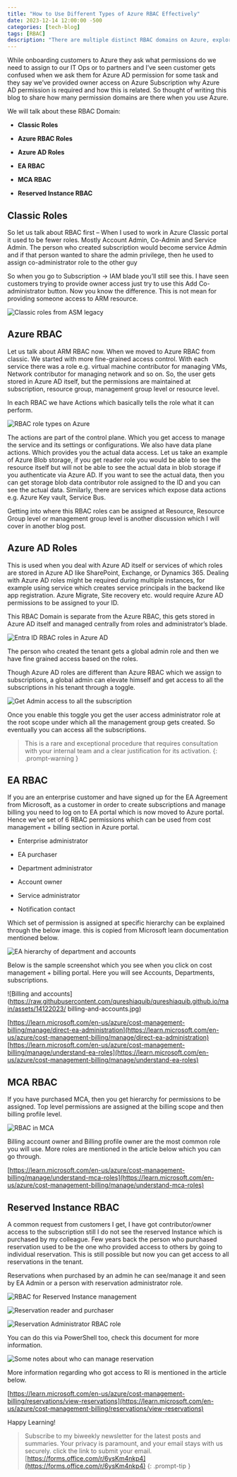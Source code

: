 ```yaml
---
title: "How to Use Different Types of Azure RBAC Effectively"
date: 2023-12-14 12:00:00 -500
categories: [tech-blog]
tags: [RBAC]
description: "There are multiple distinct RBAC domains on Azure, explore different types of Azure RBAC which will help you in understanding Azure permissions"
---
```


While onboarding customers to Azure they ask what permissions do we need to assign to our IT Ops or to partners and I’ve seen customer gets confused when we ask them for Azure AD permission for some task and they say we’ve provided owner access on Azure Subscription why Azure AD permission is required and how this is related. So thought of writing this blog to share how many permission domains are there when you use Azure.

We will talk about these RBAC Domain:

* **Classic Roles**

* **Azure RBAC Roles**

* **Azure AD Roles**

* **EA RBAC**

* **MCA RBAC**

* **Reserved Instance RBAC**

## Classic Roles

So let us talk about RBAC first – When I used to work in Azure Classic portal it used to be fewer roles. Mostly Account Admin, Co-Admin and Service Admin.
The person who created subscription would become service Admin and if that person wanted to share the admin privilege, then he used to assign co-administrator role to the other guy

So when you go to Subscription -> IAM blade you’ll still see this. I have seen customers trying to provide owner access just try to use this Add Co-administrator button. Now you know the difference. This is not mean for providing someone access to ARM resource.

![Classic roles from ASM legacy](https://raw.githubusercontent.com/qureshiaquib/qureshiaquib.github.io/main/assets/14122023/classic-roles-asm-legacy.jpg)

## Azure RBAC

Let us talk about ARM RBAC now. When we moved to Azure RBAC from classic. We started with more fine-grained access control. With each service there was a role e.g. virtual machine contributor for managing VMs, Network contributor for managing network and so on.
So, the user gets stored in Azure AD itself, but the permissions are maintained at subscription, resource group, management group level or resource level.

In each RBAC we have Actions which basically tells the role what it can perform.

![RBAC role types on Azure](https://raw.githubusercontent.com/qureshiaquib/qureshiaquib.github.io/main/assets/14122023/rbac-role-types-azure.jpg)

The actions are part of the control plane. Which you get access to manage the service and its settings or configurations. We also have data plane actions. Which provides you the actual data access. Let us take an example of Azure Blob storage, if you get reader role you would be able to see the resource itself but will not be able to see the actual data in blob storage if you authenticate via Azure AD. If you want to see the actual data, then you can get storage blob data contributor role assigned to the ID and you can see the actual data. Similarly, there are services which expose data actions e.g. Azure Key vault, Service Bus.

Getting into where this RBAC roles can be assigned at Resource, Resource Group level or management group level is another discussion which I will cover in another blog post.

## Azure AD Roles 

This is used when you deal with Azure AD itself or services of which roles are stored in Azure AD like SharePoint, Exchange, or Dynamics 365. Dealing with Azure AD roles might be required during multiple instances, for example using service which creates service principals in the backend like app registration. Azure Migrate, Site recovery etc. would require Azure AD permissions to be assigned to your ID.

This RBAC Domain is separate from the Azure RBAC, this gets stored in Azure AD itself and managed centrally from roles and administrator’s blade.

![Entra ID RBAC roles in Azure AD](https://raw.githubusercontent.com/qureshiaquib/qureshiaquib.github.io/main/assets/14122023/entra-id-rbac-roles-azure-ad.jpg)

The person who created the tenant gets a global admin role and then we have fine grained access based on the roles.

Though Azure AD roles are different than Azure RBAC which we assign to subscriptions, a global admin can elevate himself and get access to all the subscriptions in his tenant through a toggle.

![Get Admin access to all the subscription](https://raw.githubusercontent.com/qureshiaquib/qureshiaquib.github.io/main/assets/14122023/admin-access-all-subscriptions.jpg)

Once you enable this toggle you get the user access administrator role at the root scope under which all the management group gets created. So eventually you can access all the subscriptions.

> This is a rare and exceptional procedure that requires consultation with your internal team and a clear justification for its activation.
{: .prompt-warning }

## EA RBAC

If you are an enterprise customer and have signed up for the EA Agreement from Microsoft, as a customer in order to create subscriptions and manage billing you need to log on to EA portal which is now moved to Azure portal. Hence we’ve set of 6 RBAC permissions which can be used from cost management + billing section in Azure portal.

* Enterprise administrator

* EA purchaser

* Department administrator

* Account owner

* Service administrator

* Notification contact

Which set of permission is assigned at specific hierarchy can be explained through the below image.
this is copied from Microsoft learn documentation mentioned below.

![EA hierarchy of department and accounts](https://raw.githubusercontent.com/qureshiaquib/qureshiaquib.github.io/main/assets/14122023/ea-hierarchy-department-accounts.jpg)

Below is the sample screenshot which you see when you click on cost management + billing portal. Here you will see Accounts, Departments, subscriptions.

![Billing and accounts](https://raw.githubusercontent.com/qureshiaquib/qureshiaquib.github.io/main/assets/14122023/	billing-and-accounts.jpg)

[https://learn.microsoft.com/en-us/azure/cost-management-billing/manage/direct-ea-administration](https://learn.microsoft.com/en-us/azure/cost-management-billing/manage/direct-ea-administration)
[https://learn.microsoft.com/en-us/azure/cost-management-billing/manage/understand-ea-roles](https://learn.microsoft.com/en-us/azure/cost-management-billing/manage/understand-ea-roles)

## MCA RBAC

If you have purchased MCA, then you get hierarchy for permissions to be assigned.
Top level permissions are assigned at the billing scope and then billing profile level.

![RBAC in MCA](https://raw.githubusercontent.com/qureshiaquib/qureshiaquib.github.io/main/assets/14122023/rbac-mca.jpg)

Billing account owner and Billing profile owner are the most common role you will use. More roles are mentioned in the article below which you can go through.

[https://learn.microsoft.com/en-us/azure/cost-management-billing/manage/understand-mca-roles](https://learn.microsoft.com/en-us/azure/cost-management-billing/manage/understand-mca-roles)

## Reserved Instance RBAC

A common request from customers I get, I have got contributor/owner access to the subscription still I do not see the reserved Instance which is purchased by my colleague.
Few years back the person who purchased reservation used to be the one who provided access to others by going to individual reservation. This is still possible but now you can get access to all reservations in the tenant. 

Reservations when purchased by an admin he can see/manage it and seen by EA Admin or a person with reservation administrator role. 

![RBAC for Reserved Instance management](https://raw.githubusercontent.com/qureshiaquib/qureshiaquib.github.io/main/assets/14122023/rbac-reserved-instance-management.jpg)

![Reservation reader and purchaser](https://raw.githubusercontent.com/qureshiaquib/qureshiaquib.github.io/main/assets/14122023/reservation-reader-purchaser.jpg)

![Reservation Administrator RBAC role](https://raw.githubusercontent.com/qureshiaquib/qureshiaquib.github.io/main/assets/14122023/reservation-administrator-rbac-role.jpg)

You can do this via PowerShell too, check this document for more information.

![Some notes about who can manage reservation](https://raw.githubusercontent.com/qureshiaquib/qureshiaquib.github.io/main/assets/14122023/notes-who-manage-reservation.jpg)

More information regarding who got access to RI is mentioned in the article below.

[https://learn.microsoft.com/en-us/azure/cost-management-billing/reservations/view-reservations](https://learn.microsoft.com/en-us/azure/cost-management-billing/reservations/view-reservations)

Happy Learning!

>Subscribe to my biweekly newsletter for the latest posts and summaries. Your privacy is paramount, and your email stays with us securely.
click the link to submit your email.
[https://forms.office.com/r/6ysKm4nkp4](https://forms.office.com/r/6ysKm4nkp4)
{: .prompt-tip }
